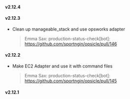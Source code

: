 #### v2.12.4
#### v2.12.3
* Clean up manageable_stack and use opsworks adapter

  > Emma Sax: production-status-check[bot]: https://github.com/sportngin/opsicle/pull/146

#### v2.12.2
* Make EC2 Adapter and use it with command files

  > Emma Sax: production-status-check[bot]: https://github.com/sportngin/opsicle/pull/145

#### v2.12.1
